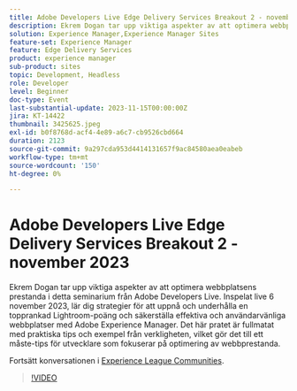 ```yaml
---
title: Adobe Developers Live Edge Delivery Services Breakout 2 - november 2023
description: Ekrem Dogan tar upp viktiga aspekter av att optimera webbplatsens prestanda i detta seminarium från Adobe Developers Live. Inspelat live 6 november 2023, lär dig strategier för att uppnå och underhålla en topprankad Lightroom-poäng och säkerställa effektiva och användarvänliga webbplatser med Adobe Experience Manager. Det här pratet är fullmatat med praktiska tips och exempel från verkligheten, vilket gör det till ett måste-tips för utvecklare som fokuserar på optimering av webbprestanda.
solution: Experience Manager,Experience Manager Sites
feature-set: Experience Manager
feature: Edge Delivery Services
product: experience manager
sub-product: sites
topic: Development, Headless
role: Developer
level: Beginner
doc-type: Event
last-substantial-update: 2023-11-15T00:00:00Z
jira: KT-14422
thumbnail: 3425625.jpeg
exl-id: b0f8768d-acf4-4e89-a6c7-cb9526cbd664
duration: 2123
source-git-commit: 9a297cda953d4414131657f9ac84580aea0eabeb
workflow-type: tm+mt
source-wordcount: '150'
ht-degree: 0%

---
```


# Adobe Developers Live Edge Delivery Services Breakout 2 - november 2023

Ekrem Dogan tar upp viktiga aspekter av att optimera webbplatsens prestanda i detta seminarium från Adobe Developers Live. Inspelat live 6 november 2023, lär dig strategier för att uppnå och underhålla en topprankad Lightroom-poäng och säkerställa effektiva och användarvänliga webbplatser med Adobe Experience Manager. Det här pratet är fullmatat med praktiska tips och exempel från verkligheten, vilket gör det till ett måste-tips för utvecklare som fokuserar på optimering av webbprestanda.

Fortsätt konversationen i [Experience League Communities](https://adobe.ly/3rC7TTm).

>[!VIDEO](https://video.tv.adobe.com/v/3425625/?learn=on)
